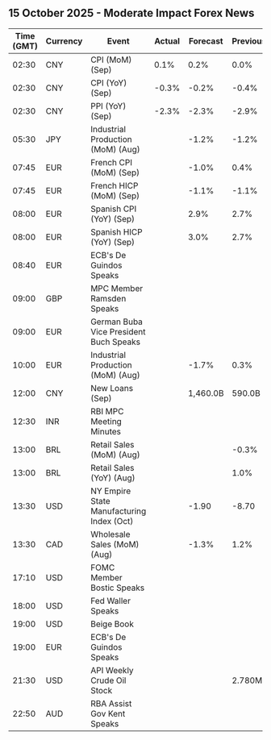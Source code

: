 ## 15 October 2025 - Moderate Impact Forex News

| Time (GMT) | Currency | Event | Actual | Forecast | Previous |
|------|----------|-------|--------|----------|----------|
| 02:30 | CNY | CPI (MoM) (Sep) | 0.1% | 0.2% | 0.0% |
| 02:30 | CNY | CPI (YoY) (Sep) | -0.3% | -0.2% | -0.4% |
| 02:30 | CNY | PPI (YoY) (Sep) | -2.3% | -2.3% | -2.9% |
| 05:30 | JPY | Industrial Production (MoM) (Aug) |  | -1.2% | -1.2% |
| 07:45 | EUR | French CPI (MoM) (Sep) |  | -1.0% | 0.4% |
| 07:45 | EUR | French HICP (MoM) (Sep) |  | -1.1% | -1.1% |
| 08:00 | EUR | Spanish CPI (YoY) (Sep) |  | 2.9% | 2.7% |
| 08:00 | EUR | Spanish HICP (YoY) (Sep) |  | 3.0% | 2.7% |
| 08:40 | EUR | ECB's De Guindos Speaks |  |  |  |
| 09:00 | GBP | MPC Member Ramsden Speaks |  |  |  |
| 09:00 | EUR | German Buba Vice President Buch Speaks |  |  |  |
| 10:00 | EUR | Industrial Production (MoM) (Aug) |  | -1.7% | 0.3% |
| 12:00 | CNY | New Loans (Sep) |  | 1,460.0B | 590.0B |
| 12:30 | INR | RBI MPC Meeting Minutes |  |  |  |
| 13:00 | BRL | Retail Sales (MoM) (Aug) |  |  | -0.3% |
| 13:00 | BRL | Retail Sales (YoY) (Aug) |  |  | 1.0% |
| 13:30 | USD | NY Empire State Manufacturing Index (Oct) |  | -1.90 | -8.70 |
| 13:30 | CAD | Wholesale Sales (MoM) (Aug) |  | -1.3% | 1.2% |
| 17:10 | USD | FOMC Member Bostic Speaks |  |  |  |
| 18:00 | USD | Fed Waller Speaks |  |  |  |
| 19:00 | USD | Beige Book |  |  |  |
| 19:00 | EUR | ECB's De Guindos Speaks |  |  |  |
| 21:30 | USD | API Weekly Crude Oil Stock |  |  | 2.780M |
| 22:50 | AUD | RBA Assist Gov Kent Speaks |  |  |  |
